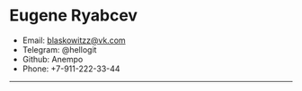 
# **Eugene Ryabcev**

* Email: blaskowitzz@vk.com
* Telegram: @hellogit
* Github: Anempo
* Phone: +7-911-222-33-44
----

